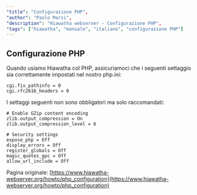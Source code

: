 ```yaml
---
"title": "Configurazione PHP",
"author": "Paolo Marsi",
"description": "Hiawatha webserver - Configurazione PHP",
"tags": ["hiawatha", "manuale", "italiano", "configurazione PHP"]
---
```


## Configurazione PHP

Quando usiamo Hiawatha col PHP, assicuriamoci che i seguenti settaggio sia correttamente impostati nel nostro php.ini:

    cgi.fix_pathinfo = 0
    cgi.rfc2616_headers = 0

I settaggi seguenti non sono obbligatori ma solo raccomandati:

    # Enable GZip content encoding
    zlib.output_compression = On
    zlib.output_compression_level = 6

    # Security settings
    expose_php = Off
    display_errors = Off
    register_globals = Off
    magic_quotes_gpc = Off
    allow_url_include = Off

Pagina originale: [https://www.hiawatha-webserver.org/howto/php_configuration](https://www.hiawatha-webserver.org/howto/php_configuration)